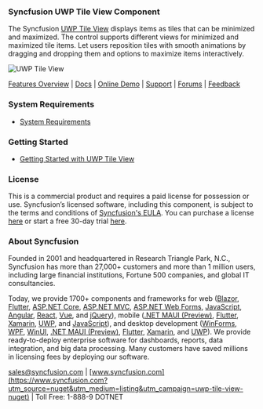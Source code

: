 ### Syncfusion UWP Tile View Component
The Syncfusion [UWP Tile View](https://www.syncfusion.com/uwp-ui-controls/tile-view?utm_source=nuget&utm_medium=listing&utm_campaign=uwp-tile-view-nuget) displays items as tiles that can be minimized and maximized. The control supports different views for minimized and maximized tile items. Let users reposition tiles with smooth animations by dragging and dropping them and options to maximize items interactively.

![UWP Tile View](https://cdn.syncfusion.com/nuget-readme/uwp/uwp_tileview.png)

[Features Overview](https://www.syncfusion.com/uwp-ui-controls/tile-view?utm_source=nuget&utm_medium=listing&utm_campaign=uwp-tile-view-nuget) | [Docs](https://help.syncfusion.com/uwp/tile-view/getting-started?utm_source=nuget&utm_medium=listing&utm_campaign=uwp-tile-view-nuget?utm_source=nuget&utm_medium=listing&utm_campaign=uwp-tile-view-nuget) | [Online Demo](https://github.com/syncfusion/uwp-demos?utm_source=nuget&utm_medium=listing&utm_campaign=uwp-tile-view-nuget) | [Support](https://www.syncfusion.com/support/directtrac/incidents/newincident?utm_source=nuget&utm_medium=listing&utm_campaign=uwp-tile-view-nuget) | [Forums](https://www.syncfusion.com/forums/uwp?utm_source=nuget&utm_medium=listing&utm_campaign=uwp-tile-view-nuget) | [Feedback](https://www.syncfusion.com/feedback/uwp?utm_source=nuget&utm_medium=listing&utm_campaign=uwp-tile-view-nuget)

### System Requirements

* [System Requirements](https://help.syncfusion.com/uwp/installation-and-upgrade/system-requirements?utm_source=nuget&utm_medium=listing&utm_campaign=uwp-tile-view-nuget)

### Getting Started

* [Getting Started with UWP Tile View](https://help.syncfusion.com/uwp/tile-view/getting-started?utm_source=nuget&utm_medium=listing&utm_campaign=uwp-tile-view-nuget?utm_source=nuget&utm_medium=listing&utm_campaign=uwp-tile-view-nuget)

### License

This is a commercial product and requires a paid license for possession or use. Syncfusion’s licensed software, including this component, is subject to the terms and conditions of [Syncfusion's EULA](https://www.syncfusion.com/eula/es/?utm_source=nuget&utm_medium=listing&utm_campaign=uwp-tile-view-nuget). You can purchase a license [here](https://www.syncfusion.com/sales/products?utm_source=nuget&utm_medium=listing&utm_campaign=uwp-tile-view-nuget) or start a free 30-day trial [here](https://www.syncfusion.com/account/manage-trials/start-trials?utm_source=nuget&utm_medium=listing&utm_campaign=uwp-tile-view-nuget).

### About Syncfusion

Founded in 2001 and headquartered in Research Triangle Park, N.C., Syncfusion has more than 27,000+ customers and more than 1 million users, including large financial institutions, Fortune 500 companies, and global IT consultancies.
 
Today, we provide 1700+ components and frameworks for web ([Blazor](https://www.syncfusion.com/blazor-components?utm_source=nuget&utm_medium=listing&utm_campaign=uwp-tile-view-nuget), [Flutter](https://www.syncfusion.com/flutter-widgets?utm_source=nuget&utm_medium=listing&utm_campaign=uwp-tile-view-nuget), [ASP.NET Core](https://www.syncfusion.com/aspnet-core-ui-controls?utm_source=nuget&utm_medium=listing&utm_campaign=uwp-tile-view-nuget), [ASP.NET MVC](https://www.syncfusion.com/aspnet-mvc-ui-controls?utm_source=nuget&utm_medium=listing&utm_campaign=uwp-tile-view-nuget), [ASP.NET Web Forms](https://www.syncfusion.com/jquery/aspnet-webforms-ui-controls?utm_source=nuget&utm_medium=listing&utm_campaign=uwp-tile-view-nuget), [JavaScript](https://www.syncfusion.com/javascript-ui-controls?utm_source=nuget&utm_medium=listing&utm_campaign=uwp-tile-view-nuget), [Angular](https://www.syncfusion.com/angular-ui-components?utm_source=nuget&utm_medium=listing&utm_campaign=uwp-tile-view-nuget), [React](https://www.syncfusion.com/react-ui-components?utm_source=nuget&utm_medium=listing&utm_campaign=uwp-tile-view-nuget), [Vue](https://www.syncfusion.com/vue-ui-components?utm_source=nuget&utm_medium=listing&utm_campaign=uwp-tile-view-nuget), and [jQuery](https://www.syncfusion.com/jquery-ui-widgets?utm_source=nuget&utm_medium=listing&utm_campaign=uwp-tile-view-nuget)), mobile ([.NET MAUI (Preview)](https://www.syncfusion.com/maui-controls?utm_source=nuget&utm_medium=listing&utm_campaign=uwp-tile-view-nuget), [Flutter](https://www.syncfusion.com/flutter-widgets?utm_source=nuget&utm_medium=listing&utm_campaign=uwp-tile-view-nuget), [Xamarin](https://www.syncfusion.com/xamarin-ui-controls?utm_source=nuget&utm_medium=listing&utm_campaign=uwp-tile-view-nuget), [UWP](https://www.syncfusion.com/uwp-ui-controls?utm_source=nuget&utm_medium=listing&utm_campaign=uwp-tile-view-nuget), and [JavaScript](https://www.syncfusion.com/javascript-ui-controls?utm_source=nuget&utm_medium=listing&utm_campaign=uwp-tile-view-nuget)), and desktop development ([WinForms](https://www.syncfusion.com/winforms-ui-controls?utm_source=nuget&utm_medium=listing&utm_campaign=uwp-tile-view-nuget), [WPF](https://www.syncfusion.com/wpf-controls?utm_source=nuget&utm_medium=listing&utm_campaign=uwp-tile-view-nuget), [WinUI](https://www.syncfusion.com/winui-controls?utm_source=nuget&utm_medium=listing&utm_campaign=uwp-tile-view-nuget), [.NET MAUI (Preview)](https://www.syncfusion.com/maui-controls?utm_source=nuget&utm_medium=listing&utm_campaign=uwp-tile-view-nuget), [Flutter](https://www.syncfusion.com/flutter-widgets?utm_source=nuget&utm_medium=listing&utm_campaign=uwp-tile-view-nuget), [Xamarin](https://www.syncfusion.com/xamarin-ui-controls?utm_source=nuget&utm_medium=listing&utm_campaign=uwp-tile-view-nuget), and [UWP](https://www.syncfusion.com/uwp-ui-controls?utm_source=nuget&utm_medium=listing&utm_campaign=uwp-tile-view-nuget)). We provide ready-to-deploy enterprise software for dashboards, reports, data integration, and big data processing. Many customers have saved millions in licensing fees by deploying our software.

[sales@syncfusion.com](mailto:sales@syncfusion.com?Subject=Syncfusion%20UWP%20Tile%20View-%20NuGet) | [www.syncfusion.com](https://www.syncfusion.com?utm_source=nuget&utm_medium=listing&utm_campaign=uwp-tile-view-nuget) | Toll Free: 1-888-9 DOTNET